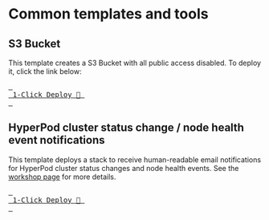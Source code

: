 # Common templates and tools

## S3 Bucket

This template creates a S3 Bucket with all public access disabled. To deploy it, click the link below:

[<kbd> <br> 1-Click Deploy 🚀 <br> </kbd>](https://console.aws.amazon.com/cloudformation/home?#/stacks/quickcreate?templateURL=https://awsome-distributed-training.s3.amazonaws.com/templates/0.private-bucket.yaml&stackName=ML-S3)


## HyperPod cluster status change / node health event notifications

This template deploys a stack to receive human-readable email notifications for HyperPod cluster status changes and node health events. See the [workshop page](https://catalog.workshops.aws/sagemaker-hyperpod/en-US/07-tips-and-tricks/26-event-bridge) for more details.

[<kbd> <br> 1-Click Deploy 🚀 <br> </kbd>](https://console.aws.amazon.com/cloudformation/home?#/stacks/quickcreate?templateURL=https://ws-assets-prod-iad-r-iad-ed304a55c2ca1aee.s3.us-east-1.amazonaws.com/e3752eec-63b5-4033-9720-fa68d35164e9/hyperpod-event-bridge-email.yaml&stackName=hyperpod-event-bridge-email)

